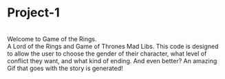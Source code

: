 # Project-1
<br>
Welcome to Game of the Rings. 
<br>
A Lord of the Rings and Game of Thrones Mad Libs. 
This code is designed to allow the user to choose the gender of their character, 
what level of conflict they want, and what kind of ending. And even better? 
An amazing Gif that goes with the story is generated!
